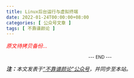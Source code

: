 ```yaml
---
title: Linux后台运行与虚拟终端
date: 2022-01-24T00:00:00+08:00
categories: [ 公众号文章 ]
tags: [ 不靠谱颜论 ]
---
```


<font color=red><i>原文待拷贝备份...</i></font>

<center><small>--- END ---</small></center>

<i><b>注：</b>本文发表于[“不靠谱颜论”公众号](https://mp.weixin.qq.com/s/IidpAnOq0VT1UZSLGOBx8A)，并同步至本站。</i>
